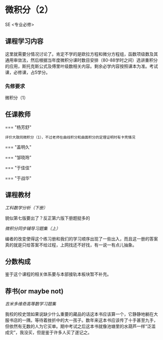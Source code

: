 # 微积分（2）
<div class="badges">
<span class="badge se-badge">SE <专业必修></span>
</div>

## 课程学习内容

这里就需要分情况讨论了。肯定不学的是欧拉方程和微分方程组，函数项级数及其通用审敛法，然后根据当年度微积分课时数目安排（80-88学时之间）选讲重积分的应用，斯托克斯公式及傅里叶级数相关内容。剩余必学内容按照课本为准。考试课，必修课，占5学分。

### 先修要求

微积分（1）

## 任课教师

=== "杨芳舒"

    评价大致同微积分（1），不过老师在曲线积分和曲面积分的定理证明时有卡壳情况

=== "盖明久" 

=== "邹晓玲"

=== "于佳佳"

=== "于战华"

## 课程教材

*工科数学分析（下册）*

貌似第七版要出了？反正第六版下册题挺多的

*微积分同步辅导习题集（上）*

编者的改变使得这个练习册和我们的学习顺序出现了一些出入，而且这一册的答案真的就是只给答案不给过程，上网找还不好找，有一说一有点儿抽象。


## 分数构成

鉴于这个课程的相关体系要与本部接轨本板块暂不补充。

## 荐书(or maybe not)

*吉米多维奇高等数学习题集*

我校的校史馆如果说缺少什么重要的藏品的话这本书应该算一个，它静静地躺在大服书店的一隅，等待着挫折中的大一孩子。数年来这本书应该传了十手甚至九手，但依然有无数的人为它买单。期中考试之后这本书就像池塘里的水葫芦一样“泛滥成灾”，我没买，但是鉴于许多人买了遂记之。
